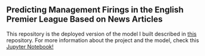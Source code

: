 ## Predicting Management Firings in the English Premier League Based on News Articles

This repository is the deployed version of the model I built described in [this](https://github.com/dhnascimento/Predicting-Management-Firings-for-the-EPL-Based-on-News-Articles#predicting-management-firings-in-the-english-premier-league-based-on-news-articles) repository. For more information about the project and the model, check this [Jupyter Notebook!](https://github.com/dhnascimento/Predicting-Management-Firings-for-the-EPL-Based-on-News-Articles/blob/master/Management%20Firings%20in%20EPL%20Based%20on%20News%20Articles.ipynb)
